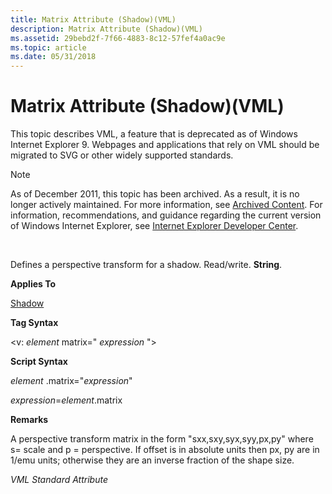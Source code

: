 ```yaml
---
title: Matrix Attribute (Shadow)(VML)
description: Matrix Attribute (Shadow)(VML)
ms.assetid: 29bebd2f-7f66-4883-8c12-57fef4a0ac9e
ms.topic: article
ms.date: 05/31/2018
---
```


# Matrix Attribute (Shadow)(VML)

This topic describes VML, a feature that is deprecated as of Windows Internet Explorer 9. Webpages and applications that rely on VML should be migrated to SVG or other widely supported standards.

> [!Note]  
> As of December 2011, this topic has been archived. As a result, it is no longer actively maintained. For more information, see [Archived Content](https://docs.microsoft.com/previous-versions/windows/internet-explorer/ie-developer/). For information, recommendations, and guidance regarding the current version of Windows Internet Explorer, see [Internet Explorer Developer Center](https://msdn.microsoft.com/ie/).

 

Defines a perspective transform for a shadow. Read/write. **String**.

**Applies To**

[Shadow](msdn-online-vml-shadow-element.md)

**Tag Syntax**

<v: *element* matrix=" *expression* ">

**Script Syntax**

*element* .matrix="*expression*"

*expression*=*element*.matrix

**Remarks**

A perspective transform matrix in the form "sxx,sxy,syx,syy,px,py" where s= scale and p = perspective. If offset is in absolute units then px, py are in 1/emu units; otherwise they are an inverse fraction of the shape size.

*VML Standard Attribute*

 

 




